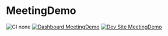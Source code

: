 # MeetingDemo

![CI none](https://img.shields.io/badge/ci-none-orange.svg)
[![Dashboard MeetingDemo](https://img.shields.io/badge/dashboard-MeetingDemo-yellow.svg)](https://dashboard.pantheon.io/sites/5d23eef8-e57d-4918-8d39-ec7b0949fb0f#dev/code)
[![Dev Site MeetingDemo](https://img.shields.io/badge/site-MeetingDemo-blue.svg)](http://dev-MeetingDemo.pantheonsite.io/)